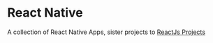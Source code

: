 # React Native

A collection of React Native Apps, sister projects to [ReactJs Projects](https://github.com/TravisBriscoe/ReactProjects/tree/main/ReactJs)
